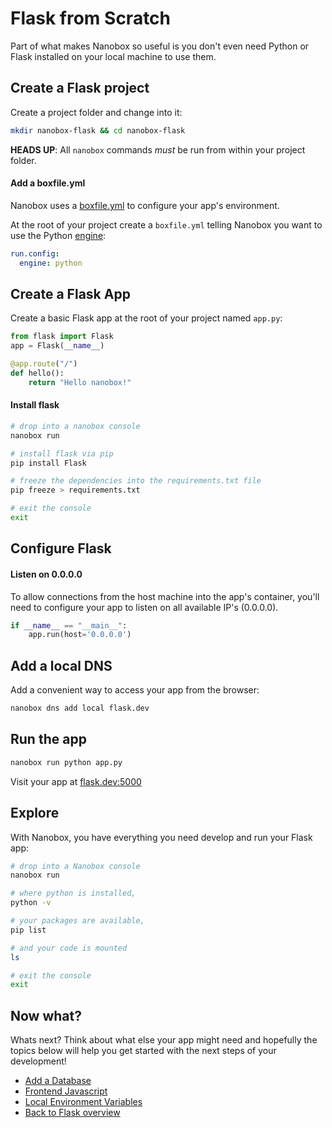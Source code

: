 # Flask from Scratch
Part of what makes Nanobox so useful is you don't even need Python or Flask installed on your local machine to use them.

## Create a Flask project
Create a project folder and change into it:

```bash
mkdir nanobox-flask && cd nanobox-flask
```

**HEADS UP**: All `nanobox` commands *must* be run from within your project folder.

#### Add a boxfile.yml
Nanobox uses a <a href="https://docs.nanobox.io/boxfile/" target="\_blank">boxfile.yml</a> to configure your app's environment.

At the root of your project create a `boxfile.yml` telling Nanobox you want to use the Python <a href="https://docs.nanobox.io/engines/" target="\_blank">engine</a>:

```yaml
run.config:
  engine: python
```

## Create a Flask App
Create a basic Flask app at the root of your project named `app.py`:

```python
from flask import Flask
app = Flask(__name__)

@app.route("/")
def hello():
    return "Hello nanobox!"
```

#### Install flask

```bash
# drop into a nanobox console
nanobox run

# install flask via pip
pip install Flask

# freeze the dependencies into the requirements.txt file
pip freeze > requirements.txt

# exit the console
exit
```

## Configure Flask

#### Listen on 0.0.0.0
To allow connections from the host machine into the app's container, you'll need to configure your app to listen on all available IP's (0.0.0.0).

```python
if __name__ == "__main__":
    app.run(host='0.0.0.0')
```

## Add a local DNS
Add a convenient way to access your app from the browser:

```bash
nanobox dns add local flask.dev
```

## Run the app

```bash
nanobox run python app.py
```

Visit your app at <a href="http://flask.dev:5000" target="\_blank">flask.dev:5000</a>

## Explore
With Nanobox, you have everything you need develop and run your Flask app:

```bash
# drop into a Nanobox console
nanobox run

# where python is installed,
python -v

# your packages are available,
pip list

# and your code is mounted
ls

# exit the console
exit
```

## Now what?
Whats next? Think about what else your app might need and hopefully the topics below will help you get started with the next steps of your development!

* [Add a Database](/python/flask/add-a-database)
* [Frontend Javascript](/python/flask/frontend-javascript)
* [Local Environment Variables](/python/flask/local-evars)
* [Back to Flask overview](/python/flask)
